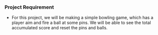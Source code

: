 ### **Project Requirement**

- For this project, we will be making a simple bowling game, which has a player aim and fire a ball at some pins. We will be able to see the total accumulated score and reset the pins and balls. 
